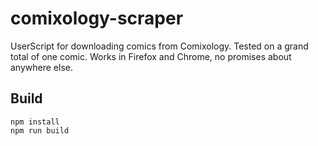 # comixology-scraper
UserScript for downloading comics from Comixology. Tested on a grand total of one comic. Works in Firefox and Chrome, no promises about anywhere else.

## Build
```
npm install
npm run build
```
